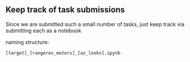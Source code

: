## Keep track of task submissions
Since we are submitted such a small number of tasks, just keep track via submitting each as a notebook

naming structure:

```
[target]_[rangeres_meters]_[az_looks].ipynb
```